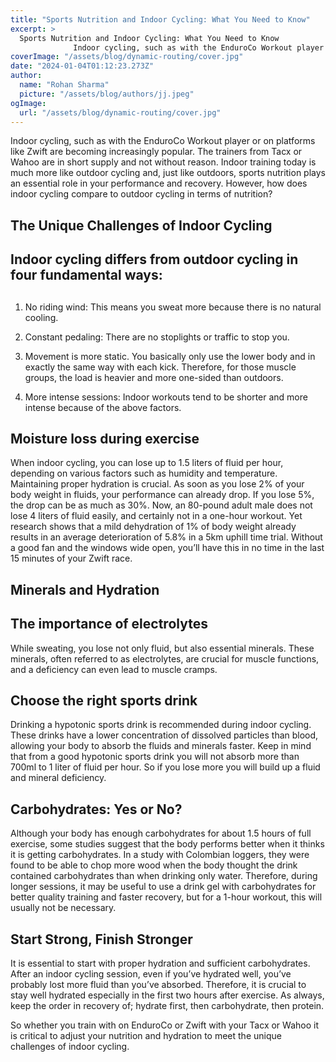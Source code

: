 ```yaml
---
title: "Sports Nutrition and Indoor Cycling: What You Need to Know"
excerpt: >
  Sports Nutrition and Indoor Cycling: What You Need to Know
              Indoor cycling, such as with the EnduroCo Workout player or on platforms like Zwift are becoming increasingly popular. The traine
coverImage: "/assets/blog/dynamic-routing/cover.jpg"
date: "2024-01-04T01:12:23.273Z"
author:
  name: "Rohan Sharma"
  picture: "/assets/blog/authors/jj.jpeg"
ogImage:
  url: "/assets/blog/dynamic-routing/cover.jpg"
---
```


Indoor cycling, such as with the EnduroCo Workout player or on platforms like Zwift are becoming increasingly popular. The trainers from Tacx or Wahoo are in short supply and not without reason. Indoor training today is much more like outdoor cycling and, just like outdoors, sports nutrition plays an essential role in your performance and recovery. However, how does indoor cycling compare to outdoor cycling in terms of nutrition?


## 

## The Unique Challenges of Indoor Cycling

## Indoor cycling differs from outdoor cycling in four fundamental ways:

## 

1. No riding wind: This means you sweat more because there is no natural cooling.


2. Constant pedaling: There are no stoplights or traffic to stop you.


3. Movement is more static. You basically only use the lower body and in exactly the same way with each kick. Therefore, for those muscle groups, the load is heavier and more one-sided than outdoors.


4. More intense sessions: Indoor workouts tend to be shorter and more intense because of the above factors.


## 

## Moisture loss during exercise

When indoor cycling, you can lose up to 1.5 liters of fluid per hour, depending on various factors such as humidity and temperature. Maintaining proper hydration is crucial. As soon as you lose 2% of your body weight in fluids, your performance can already drop. If you lose 5%, the drop can be as much as 30%. Now, an 80-pound adult male does not lose 4 liters of fluid easily, and certainly not in a one-hour workout. Yet research shows that a mild dehydration of 1% of body weight already results in an average deterioration of 5.8% in a 5km uphill time trial. Without a good fan and the windows wide open, you’ll have this in no time in the last 15 minutes of your Zwift race.


## Minerals and Hydration

## The importance of electrolytes

While sweating, you lose not only fluid, but also essential minerals. These minerals, often referred to as electrolytes, are crucial for muscle functions, and a deficiency can even lead to muscle cramps.


## Choose the right sports drink

Drinking a hypotonic sports drink is recommended during indoor cycling. These drinks have a lower concentration of dissolved particles than blood, allowing your body to absorb the fluids and minerals faster. Keep in mind that from a good hypotonic sports drink you will not absorb more than 700ml to 1 liter of fluid per hour. So if you lose more you will build up a fluid and mineral deficiency.


## Carbohydrates: Yes or No?

Although your body has enough carbohydrates for about 1.5 hours of full exercise, some studies suggest that the body performs better when it thinks it is getting carbohydrates. In a study with Colombian loggers, they were found to be able to chop more wood when the body thought the drink contained carbohydrates than when drinking only water. Therefore, during longer sessions, it may be useful to use a drink gel with carbohydrates for better quality training and faster recovery, but for a 1-hour workout, this will usually not be necessary.


## Start Strong, Finish Stronger

It is essential to start with proper hydration and sufficient carbohydrates. After an indoor cycling session, even if you’ve hydrated well, you’ve probably lost more fluid than you’ve absorbed. Therefore, it is crucial to stay well hydrated especially in the first two hours after exercise. As always, keep the order in recovery of; hydrate first, then carbohydrate, then protein.


So whether you train with on EnduroCo or Zwift with your Tacx or Wahoo it is critical to adjust your nutrition and hydration to meet the unique challenges of indoor cycling.
